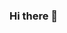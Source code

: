 ### Hi there 👋

<!--
Cursando Engenharia da Computação na Universidade de Pernambuco
Atualmente estudando Node.Js, Mongodb e Spring
Desenvolvedor web da Poli Júnior Engenharia

<div align="center">
  <a href="https://github.com/pedinvini">
  <img height="180em" src="https://github-readme-stats.vercel.app/api?username=pedinvini&show_icons=true&theme=dracula&include_all_commits=true&count_private=true"/>
  <img height="180em" src="https://github-readme-stats.vercel.app/api/top-langs/?username=pedinvini&layout=compact&langs_count=7&theme=dracula"/>
</div>
-->
